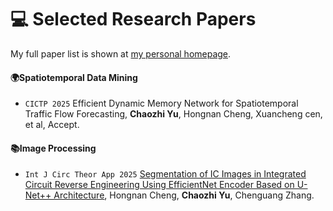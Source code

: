 # 💻 Selected Research Papers

My full paper list is shown at [my personal homepage](https://yuchaozhi.github.io).

<!--
#### 🌍Spatiotemporal Data Mining

- ``ICLR 2021`` [FastSpeech 2: Fast and High-Quality End-to-End Text to Speech](https://arxiv.org/abs/2006.04558), **Yi Ren**, Chenxu Hu, Xu Tan, et al.
- ``NeurIPS 2019`` [FastSpeech: Fast, Robust and Controllable Text to Speech](https://papers.nips.cc/paper/8580-fastspeech-fast-robust-and-controllable-text-to-speech.pdf), **Yi Ren**, Yangjun Ruan, Xu Tan, et al.
- `ICLR 2024` [Mega-TTS 2: Boosting Prompting Mechanisms for Zero-Shot Speech Synthesis](https://openreview.net/forum?id=mvMI3N4AvD), Ziyue Jiang, Jinglin Liu, **Yi Ren**, et al.
- ``AAAI 2022`` [DiffSinger: Singing Voice Synthesis via Shallow Diffusion Mechanism](https://arxiv.org/abs/2105.02446), Jinglin Liu, Chengxi Li, **Yi Ren**, et al. [**Project**](https://diffsinger.github.io/) \| [![](https://img.shields.io/github/stars/NATSpeech/NATSpeech?style=social&label=DiffSpeech+Stars)](https://github.com/NATSpeech/NATSpeech) \| [![](https://img.shields.io/github/stars/MoonInTheRiver/DiffSinger?style=social&label=DiffSinger+Stars)](https://github.com/MoonInTheRiver/DiffSinger) \| [![Hugging Face](https://img.shields.io/badge/%F0%9F%A4%97%20Hugging%20Face-blue?label=Demo)](https://huggingface.co/spaces/NATSpeech/DiffSpeech)
- ``NeurIPS 2021`` [PortaSpeech: Portable and High-Quality Generative Text-to-Speech](https://arxiv.org/abs/2109.15166), **Yi Ren**, Jinglin Liu, Zhou Zhao, [**Project**](https://portaspeech.github.io/) \| [![](https://img.shields.io/github/stars/NATSpeech/NATSpeech?style=social&label=Code+Stars)](https://github.com/NATSpeech/NATSpeech) \| [![Hugging Face](https://img.shields.io/badge/%F0%9F%A4%97%20Hugging%20Face-blue?label=Demo)](https://huggingface.co/spaces/NATSpeech/PortaSpeech)
- ``ICML 2023`` [Make-An-Audio: Text-To-Audio Generation with Prompt-Enhanced Diffusion Models](https://text-to-audio.github.io/paper.pdf), Rongjie Huang, Jiawei Huang, Dongchao Yang, **Yi Ren**, et al.
- ``ICLR 2023`` [Bag of Tricks for Unsupervised Text-to-Speech](https://openreview.net/forum?id=SbR9mpTuBn), **Yi Ren**, Chen Zhang, Shuicheng Yan
- ``ACL 2022`` [Learning the Beauty in Songs: Neural Singing Voice Beautifier](https://arxiv.org/abs/2202.13277), Jinglin Liu, Chengxi Li, **Yi Ren**, Zhiying Zhu, Zhou Zhao \| [![](https://img.shields.io/github/stars/MoonInTheRiver/NeuralSVB?style=social&label=Code+Stars)](https://github.com/MoonInTheRiver/NeuralSVB)
- ``NeurIPS 2022`` [Dict-TTS: Learning to Pronounce with Prior Dictionary Knowledge for Text-to-Speech](), Ziyue Jiang, Zhe Su, Zhou Zhao, Qian Yang, **Yi Ren**, et al. [![](https://img.shields.io/github/stars/Zain-Jiang/Dict-TTS?style=social&label=Code+Stars)](https://github.com/Zain-Jiang/Dict-TTS)
-->

#### 🌍Spatiotemporal Data Mining

- ``CICTP 2025`` Efficient Dynamic Memory Network for Spatiotemporal Traffic Flow Forecasting, **Chaozhi Yu**, Hongnan Cheng, Xuancheng cen, et al, Accept.

#### 📚Image Processing

- ``Int J Circ Theor App 2025`` [Segmentation of IC Images in Integrated Circuit Reverse Engineering Using EfficientNet Encoder Based on U-Net++ Architecture](https://onlinelibrary.wiley.com/doi/abs/10.1002/cta.4485), Hongnan Cheng, **Chaozhi Yu**, Chenguang Zhang.

<!--
#### 📚 Machine Translation

- ``ACL 2023`` [AV-TranSpeech: Audio-Visual Robust Speech-to-Speech Translation](), Rongjie Huang, Huadai Liu, Xize Cheng, **Yi Ren**, et al.
- ``ICLR 2023`` [TranSpeech: Speech-to-Speech Translation With Bilateral Perturbation](https://openreview.net/forum?id=UVAmFAtC5ye), Rongjie Huang, Jinglin Liu, Huadai Liu, **Yi Ren**, et al.
- ``ACL 2020`` [SimulSpeech: End-to-End Simultaneous Speech to Text Translation](https://www.aclweb.org/anthology/2020.acl-main.350), **Yi Ren**, et al.
- ``ICLR 2019`` [Multilingual Neural Machine Translation with Knowledge Distillation](https://openreview.net/forum?id=S1gUsoR9YX), Xu Tan, **Yi Ren**, et al.

#### 🎙 Audio and Speech Processing

#### 🎼 Music Generation

- ``ACM-MM 2020`` [PopMAG: Pop Music Accompaniment Generation](https://dl.acm.org/doi/10.1145/3394171.3413721), **Yi Ren**, Jinzheng He, Xu Tan, et al.

#### 🧑‍🎨 Generative Model

- ``ICLR 2022`` [Pseudo Numerical Methods for Diffusion Models on Manifolds](https://openreview.net/forum?id=PlKWVd2yBkY), Luping Liu, **Yi Ren**, et al. | [![](https://img.shields.io/github/stars/luping-liu/PNDM?style=social&label=Code+Stars)](https://github.com/luping-liu/PNDM) |
-->

